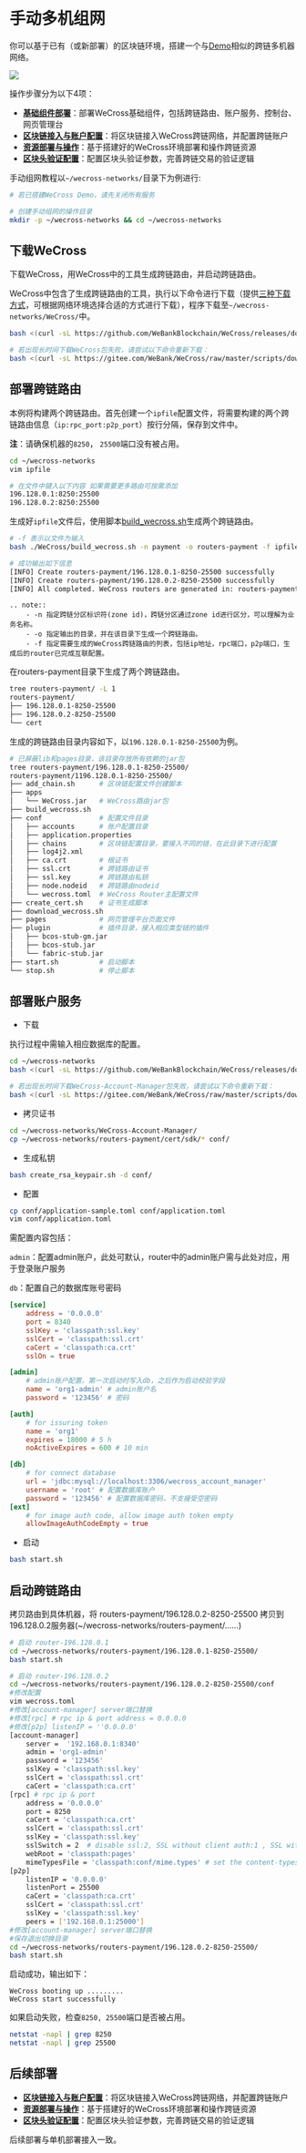 # 手动多机组网

你可以基于已有（或新部署）的区块链环境，搭建一个与[Demo](../demo/demo.md)相似的跨链多机器网络。

![](../../images/tutorial/demo.png)

操作步骤分为以下4项：

- **[基础组件部署](./basic_env.md)**：部署WeCross基础组件，包括跨链路由、账户服务、控制台、网页管理台
- **[区块链接入与账户配置](./chains_config.md)**：将区块链接入WeCross跨链网络，并配置跨链账户
- **[资源部署与操作](./resources.md)**：基于搭建好的WeCross环境部署和操作跨链资源
- **[区块头验证配置](./security_config.md)**：配置区块头验证参数，完善跨链交易的验证逻辑

手动组网教程以`~/wecross-networks/`目录下为例进行:

``` bash
# 若已搭建WeCross Demo，请先关闭所有服务

# 创建手动组网的操作目录
mkdir -p ~/wecross-networks && cd ~/wecross-networks

```

## 下载WeCross

下载WeCross，用WeCross中的工具生成跨链路由，并启动跨链路由。

WeCross中包含了生成跨链路由的工具，执行以下命令进行下载（提供[三种下载方式](../../version/download.html#wecross)，可根据网络环境选择合适的方式进行下载），程序下载至`~/wecross-networks/WeCross/`中。

```bash
bash <(curl -sL https://github.com/WeBankBlockchain/WeCross/releases/download/resources/download_wecross.sh)

# 若出现长时间下载WeCross包失败，请尝试以下命令重新下载：
bash <(curl -sL https://gitee.com/WeBank/WeCross/raw/master/scripts/download_wecross.sh)
```

## 部署跨链路由

本例将构建两个跨链路由。首先创建一个`ipfile`配置文件，将需要构建的两个跨链路由信息（`ip:rpc_port:p2p_port`）按行分隔，保存到文件中。

**注**：请确保机器的`8250`， `25500`端口没有被占用。

```bash
cd ~/wecross-networks
vim ipfile

# 在文件中键入以下内容 如果需要更多路由可按需添加
196.128.0.1:8250:25500
196.128.0.2:8250:25500
```

生成好`ipfile`文件后，使用脚本[build_wecross.sh](../../manual/scripts.html#wecross)生成两个跨链路由。

```bash
# -f 表示以文件为输入
bash ./WeCross/build_wecross.sh -n payment -o routers-payment -f ipfile

# 成功输出如下信息
[INFO] Create routers-payment/196.128.0.1-8250-25500 successfully
[INFO] Create routers-payment/196.128.0.2-8250-25500 successfully
[INFO] All completed. WeCross routers are generated in: routers-payment/
```

```eval_rst
.. note::
    - -n 指定跨链分区标识符(zone id)，跨链分区通过zone id进行区分，可以理解为业务名称。
    - -o 指定输出的目录，并在该目录下生成一个跨链路由。
    - -f 指定需要生成的WeCross跨链路由的列表，包括ip地址，rpc端口，p2p端口，生成后的router已完成互联配置。
```

在routers-payment目录下生成了两个跨链路由。

``` bash
tree routers-payment/ -L 1
routers-payment/
├── 196.128.0.1-8250-25500
├── 196.128.0.2-8250-25500
└── cert
```

生成的跨链路由目录内容如下，以`196.128.0.1-8250-25500`为例。

```bash
# 已屏蔽lib和pages目录，该目录存放所有依赖的jar包
tree routers-payment/196.128.0.1-8250-25500/
routers-payment/1196.128.0.1-8250-25500/
├── add_chain.sh      # 区块链配置文件创建脚本
├── apps
│   └── WeCross.jar   # WeCross路由jar包
├── build_wecross.sh
├── conf              # 配置文件目录
│   ├── accounts      # 账户配置目录
│   ├── application.properties 
│   ├── chains        # 区块链配置目录，要接入不同的链，在此目录下进行配置
│   ├── log4j2.xml    
│   ├── ca.crt        # 根证书
│   ├── ssl.crt       # 跨链路由证书
│   ├── ssl.key       # 跨链路由私钥
│   ├── node.nodeid   # 跨链路由nodeid
│   └── wecross.toml  # WeCross Router主配置文件
├── create_cert.sh    # 证书生成脚本
├── download_wecross.sh
├── pages             # 网页管理平台页面文件
├── plugin            # 插件目录，接入相应类型链的插件
│   ├── bcos-stub-gm.jar
│   ├── bcos-stub.jar
│   └── fabric-stub.jar
├── start.sh          # 启动脚本
└── stop.sh           # 停止脚本
```

## 部署账户服务

- 下载

执行过程中需输入相应数据库的配置。


``` bash
cd ~/wecross-networks
bash <(curl -sL https://github.com/WeBankBlockchain/WeCross/releases/download/resources/download_account_manager.sh)

# 若出现长时间下载WeCross-Account-Manager包失败，请尝试以下命令重新下载：
bash <(curl -sL https://gitee.com/WeBank/WeCross/raw/master/scripts/download_account_manager.sh)
```

- 拷贝证书

``` bash
cd ~/wecross-networks/WeCross-Account-Manager/
cp ~/wecross-networks/routers-payment/cert/sdk/* conf/
```

- 生成私钥

``` bash
bash create_rsa_keypair.sh -d conf/
```

- 配置

``` bash
cp conf/application-sample.toml conf/application.toml
vim conf/application.toml
```

需配置内容包括：

``admin``：配置admin账户，此处可默认，router中的admin账户需与此处对应，用于登录账户服务

``db``：配置自己的数据库账号密码

``` toml
[service]
    address = '0.0.0.0'
    port = 8340
    sslKey = 'classpath:ssl.key'
    sslCert = 'classpath:ssl.crt'
    caCert = 'classpath:ca.crt'
    sslOn = true

[admin] 
    # admin账户配置，第一次启动时写入db，之后作为启动校验字段
    name = 'org1-admin' # admin账户名
    password = '123456' # 密码

[auth]
    # for issuring token
    name = 'org1'
    expires = 18000 # 5 h
    noActiveExpires = 600 # 10 min

[db]
    # for connect database
    url = 'jdbc:mysql://localhost:3306/wecross_account_manager'
    username = 'root' # 配置数据库账户
    password = '123456' # 配置数据库密码，不支接受空密码
[ext]
    # for image auth code, allow image auth token empty
    allowImageAuthCodeEmpty = true
```

- 启动

``` bash
bash start.sh
```

## 启动跨链路由

拷贝路由到具体机器，将 routers-payment/196.128.0.2-8250-25500 拷贝到196.128.0.2服务器(~/wecross-networks/routers-payment/……)

```bash
# 启动 router-196.128.0.1
cd ~/wecross-networks/routers-payment/196.128.0.1-8250-25500/
bash start.sh

# 启动 router-196.128.0.2
cd ~/wecross-networks/routers-payment/196.128.0.2-8250-25500/conf
#修改配置
vim wecross.toml
#修改[account-manager] server端口替换
#修改[rpc] # rpc ip & port address = 0.0.0.0
#修改[p2p] listenIP = ''0.0.0.0'
[account-manager]
    server =  '192.168.0.1:8340'
    admin = 'org1-admin'
    password = '123456'
    sslKey = 'classpath:ssl.key'
    sslCert = 'classpath:ssl.crt'
    caCert = 'classpath:ca.crt'
[rpc] # rpc ip & port
    address = '0.0.0.0'
    port = 8250
    caCert = 'classpath:ca.crt'
    sslCert = 'classpath:ssl.crt'
    sslKey = 'classpath:ssl.key'
    sslSwitch = 2  # disable ssl:2, SSL without client auth:1 , SSL with client and server auth: 0
    webRoot = 'classpath:pages'
    mimeTypesFile = 'classpath:conf/mime.types' # set the content-types of a file
[p2p]
    listenIP = '0.0.0.0'
    listenPort = 25500
    caCert = 'classpath:ca.crt'
    sslCert = 'classpath:ssl.crt'
    sslKey = 'classpath:ssl.key'
    peers = ['192.168.0.1:25000']
#修改[account-manager] server端口替换
#保存退出切换目录
cd ~/wecross-networks/routers-payment/196.128.0.2-8250-25500/
bash start.sh
```

启动成功，输出如下：

```
WeCross booting up .........
WeCross start successfully
```

如果启动失败，检查`8250, 25500`端口是否被占用。

``` bash
netstat -napl | grep 8250
netstat -napl | grep 25500

```

## 后续部署

- **[区块链接入与账户配置](./chains_config.md)**：将区块链接入WeCross跨链网络，并配置跨链账户
- **[资源部署与操作](./resources.md)**：基于搭建好的WeCross环境部署和操作跨链资源
- **[区块头验证配置](./security_config.md)**：配置区块头验证参数，完善跨链交易的验证逻辑

后续部署与单机部署接入一致。
